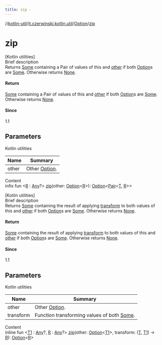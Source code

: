 ```yaml
---
title: zip -
---
```

//[kotlin-util](../../index.md)/[it.czerwinski.kotlin.util](../index.md)/[Option](index.md)/[zip](zip.md)



# zip  
[Kotlin utilities]  
Brief description  
Returns [Some](../-some/index.md) containing a Pair of values of this and [other](index.md) if both [Option](index.md)s are [Some](../-some/index.md). Otherwise returns [None](../-none/index.md).  
  


#### Return  
[Some](../-some/index.md) containing a Pair of values of this and [other](index.md) if both [Option](index.md)s are [Some](../-some/index.md). Otherwise returns [None](../-none/index.md).  
  


#### Since  
1.1  
  


## Parameters  
  
Kotlin utilities  
  
|  Name|  Summary| 
|---|---|
| other| Other [Option](index.md).
  
  
Content  
infix fun <[R](zip.md) : [Any](https://kotlinlang.org/api/latest/jvm/stdlib/kotlin/-any/index.html)?> [zip](zip.md)(other: [Option](index.md)<[R](zip.md)>): [Option](index.md)<[Pair](https://kotlinlang.org/api/latest/jvm/stdlib/kotlin/-pair/index.html)<[T](index.md), [R](zip.md)>>  


[Kotlin utilities]  
Brief description  
Returns [Some](../-some/index.md) containing the result of applying [transform]() to both values of this and [other](index.md) if both [Option](index.md)s are [Some](../-some/index.md). Otherwise returns [None](../-none/index.md).  
  


#### Return  
[Some](../-some/index.md) containing the result of applying [transform]() to both values of this and [other](index.md) if both [Option](index.md)s are [Some](../-some/index.md). Otherwise returns [None](../-none/index.md).  
  


#### Since  
1.1  
  


## Parameters  
  
Kotlin utilities  
  
|  Name|  Summary| 
|---|---|
| other| Other [Option](index.md).
| transform| Function transforming values of both [Some](../-some/index.md).
  
  
Content  
inline fun <[T1](zip.md) : [Any](https://kotlinlang.org/api/latest/jvm/stdlib/kotlin/-any/index.html)?, [R](zip.md) : [Any](https://kotlinlang.org/api/latest/jvm/stdlib/kotlin/-any/index.html)?> [zip](zip.md)(other: [Option](index.md)<[T1](zip.md)>, transform: ([T](index.md), [T1](zip.md)) -> [R](zip.md)): [Option](index.md)<[R](zip.md)>  



